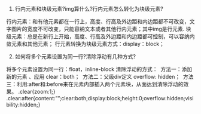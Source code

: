 1. 行内元素和块级元素?img算什么?行内元素怎么转化为块级元素?

  行内元素：和有他元素都在一行上，高度、行高及外边距和内边距都不可改变，文字图片的宽度不可改变，只能容纳文本或者其他行内元素；其中img是行元素.
  块级元素：总是在新行上开始，高度、行高及外边距和内边距都可控制，可以容纳内敛元素和其他元素；
  行元素转换为块级元素方式：display：block；
  
2. 如何将多个元素设置为同一行?清除浮动有几种方式? 

  将多个元素设置为同一行：float，inline-block
  清除浮动的方式：
  方法一：添加新的元素 、应用 clear：both；
  方法二：父级div定义 overflow: hidden；
  方法三：利用:after和:before来在元素内部插入两个元素块，从面达到清除浮动的效果。
  .clear{zoom:1;}
  .clear:after{content:””;clear:both;display:block;height:0;overflow:hidden;visibility:hidden;}
